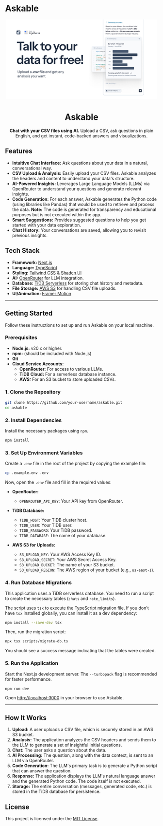 # Askable

<div align="center">
    <img src="./public/og.jpg" alt="Askable OG Image" width="500">
    <h1>Askable</h1>
    <p>
        <strong>Chat with your CSV files using AI.</strong> Upload a CSV, ask questions in plain English, and get instant, code-backed answers and visualizations.
    </p>
</div>

## Features

- **Intuitive Chat Interface:** Ask questions about your data in a natural, conversational way.
- **CSV Upload & Analysis:** Easily upload your CSV files. Askable analyzes the headers and content to understand your data's structure.
- **AI-Powered Insights:** Leverages Large Language Models (LLMs) via OpenRouter to understand your questions and generate relevant insights.
- **Code Generation:** For each answer, Askable generates the Python code (using libraries like Pandas) that would be used to retrieve and process the data. **Note:** The code is generated for transparency and educational purposes but is not executed within the app.
- **Smart Suggestions:** Provides suggested questions to help you get started with your data exploration.
- **Chat History:** Your conversations are saved, allowing you to revisit previous insights.

## Tech Stack

- **Framework:** [Next.js](https://nextjs.org/)
- **Language:** [TypeScript](https://www.typescriptlang.org/)
- **Styling:** [Tailwind CSS](https://tailwindcss.com/) & [Shadcn UI](https://ui.shadcn.com/)
- **AI:** [OpenRouter](https://openrouter.ai/) for LLM integration.
- **Database:** [TiDB Serverless](https://www.pingcap.com/tidb-serverless/) for storing chat history and metadata.
- **File Storage:** [AWS S3](https://aws.amazon.com/s3/) for handling CSV file uploads.
- **UI/Animation:** [Framer Motion](https://www.framer.com/motion/)

---

## Getting Started

Follow these instructions to set up and run Askable on your local machine.

### Prerequisites

- **Node.js:** v20.x or higher.
- **npm:** (should be included with Node.js)
- **Git**
- **Cloud Service Accounts:**
    - **OpenRouter:** For access to various LLMs.
    - **TiDB Cloud:** For a serverless database instance.
    - **AWS:** For an S3 bucket to store uploaded CSVs.

### 1. Clone the Repository

```bash
git clone https://github.com/your-username/askable.git
cd askable
```

### 2. Install Dependencies

Install the necessary packages using `npm`.

```bash
npm install
```

### 3. Set Up Environment Variables

Create a `.env` file in the root of the project by copying the example file:

```bash
cp .example.env .env
```

Now, open the `.env` file and fill in the required values:

- **OpenRouter:**
  - `OPENROUTER_API_KEY`: Your API key from OpenRouter.

- **TiDB Database:**
  - `TIDB_HOST`: Your TiDB cluster host.
  - `TIDB_USER`: Your TiDB user.
  - `TIDB_PASSWORD`: Your TiDB password.
  - `TIDB_DATABASE`: The name of your database.

- **AWS S3 for Uploads:**
  - `S3_UPLOAD_KEY`: Your AWS Access Key ID.
  - `S3_UPLOAD_SECRET`: Your AWS Secret Access Key.
  - `S3_UPLOAD_BUCKET`: The name of your S3 bucket.
  - `S3_UPLOAD_REGION`: The AWS region of your bucket (e.g., `us-east-1`).

### 4. Run Database Migrations

This application uses a TiDB serverless database. You need to run a script to create the necessary tables (`chats` and `rate_limits`).

The script uses `tsx` to execute the TypeScript migration file. If you don't have `tsx` installed globally, you can install it as a dev dependency:
```bash
npm install --save-dev tsx
```

Then, run the migration script:

```bash
npx tsx scripts/migrate-db.ts
```

You should see a success message indicating that the tables were created.

### 5. Run the Application

Start the Next.js development server. The `--turbopack` flag is recommended for faster performance.

```bash
npm run dev
```

Open [http://localhost:3000](http://localhost:3000) in your browser to use Askable.

---

## How It Works

1.  **Upload:** A user uploads a CSV file, which is securely stored in an AWS S3 bucket.
2.  **Analysis:** The application analyzes the CSV headers and sends them to the LLM to generate a set of insightful initial questions.
3.  **Chat:** The user asks a question about the data.
4.  **AI Processing:** The question, along with the data context, is sent to an LLM via OpenRouter.
5.  **Code Generation:** The LLM's primary task is to generate a Python script that can answer the question.
6.  **Response:** The application displays the LLM's natural language answer and the generated Python code. The code itself is not executed.
7.  **Storage:** The entire conversation (messages, generated code, etc.) is stored in the TiDB database for persistence.

## License

This project is licensed under the [MIT License](./LICENSE).
